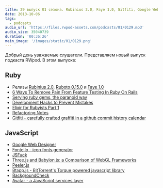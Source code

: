 ```yaml
---
title: 29 выпуск 01 сезона. Rubinius 2.0, Faye 1.0, Gitfiti, Google Web Designer, JSFuck и прочее
date: 2013-10-06
tags:
  - podcasts
audio_url: 'https://files.rwpod-assets.com/podcasts/01/0129.mp3'
audio_size: 35040739
duration: '00:36:26'
main_image: '/images/static/01/0129.png'
---
```


Добрый день уважаемые слушатели. Представляем новый выпуск подкаста RWpod. В этом выпуске:

## Ruby

- Релизы [Rubinius 2.0](http://rubini.us/2013/10/04/rubinius-2-0-released/), [Ruboto 0.15.0](http://ruboto.org/2013/10/03/Ruboto-0.15.0-release-doc.html) и [Faye 1.0](http://blog.jcoglan.com/2013/10/01/announcing-faye-1-0/)
- [6 Ways To Remove Pain From Feature Testing In Ruby On Rails](http://gaslight.co/blog/6-ways-to-remove-pain-from-feature-testing-in-ruby-on-rails)
- [Serving ruby gems, the paranoid way](http://blog.gemnasium.com/post/62702069261/serving-ruby-gems-the-paranoid-way)
- [Development Hacks to Prevent Mistakes](https://www.braintreepayments.com/braintrust/development-hacks-to-prevent-mistakes)
- [Elixir for Rubyists Part 1](http://www.natescottwest.com/blog/2013/09/26/elixir-for-rubyists/)
- [Refactoring Notes](http://ghendry.net/refactor.html)
- [Gitfiti - carefully crafted graffiti in a github commit history calendar](https://github.com/gelstudios/gitfiti)

## JavaScript

- [Google Web Designer](https://www.google.com/webdesigner/)
- [Fontello - icon fonts generator](http://fontello.com/)
- [JSFuck](http://www.jsfuck.com/)
- [Three.js and Babylon.js: a Comparison of WebGL Frameworks](http://www.sitepoint.com/three-js-babylon-js-comparison-webgl-frameworks/)
- [Peeler.js](http://mattduvall.com/peeler.js/)
- [Btapp.js - BitTorrent's Torque powered javascript library](http://btappjs.com/)
- [BackgroundCheck](http://www.kennethcachia.com/background-check/)
- [Avatar - a JavaScript services layer](https://avatar.java.net/)
